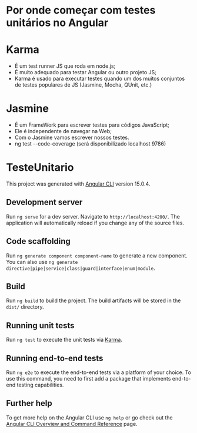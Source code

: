 # Por onde começar com testes unitários no Angular

# Karma

- É um test runner JS que roda em node.js;
- É muito adequado para testar Angular ou outro projeto JS;
- Karma é usado para executar testes quando um dos muitos conjuntos de testes populares de JS (Jasmine, Mocha, QUnit, etc.)

# Jasmine

- É um FrameWork para escrever testes para códigos JavaScript;
- Ele é independente de navegar na Web;
- Com o Jasmine vamos escrever nossos testes.
- ng test --code-coverage (será disponibilizado localhost 9786)

# TesteUnitario

This project was generated with [Angular CLI](https://github.com/angular/angular-cli) version 15.0.4.

## Development server

Run `ng serve` for a dev server. Navigate to `http://localhost:4200/`. The application will automatically reload if you change any of the source files.

## Code scaffolding

Run `ng generate component component-name` to generate a new component. You can also use `ng generate directive|pipe|service|class|guard|interface|enum|module`.

## Build

Run `ng build` to build the project. The build artifacts will be stored in the `dist/` directory.

## Running unit tests

Run `ng test` to execute the unit tests via [Karma](https://karma-runner.github.io).

## Running end-to-end tests

Run `ng e2e` to execute the end-to-end tests via a platform of your choice. To use this command, you need to first add a package that implements end-to-end testing capabilities.

## Further help

To get more help on the Angular CLI use `ng help` or go check out the [Angular CLI Overview and Command Reference](https://angular.io/cli) page.
